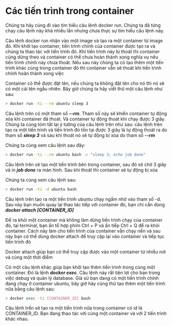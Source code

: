 # Các tiến trình trong container

Chúng ta hãy cùng đi vào tìm hiểu câu lệnh docker run. Chúng ta đã từng chạy câu lệnh này khá nhiều lần nhưng chưa thực sự tìm hiểu câu lệnh này.

Câu lệnh docker run nhận vào một image và tạo ra một container từ image đó. Khi khởi tạo container, tiến trình chính của container được tạo ra và chúng ta thao tác với tiến trình đó. Khi tiến trình này bị thoát thì container cũng dừng theo và container có thể chưa hoàn thành xong nghĩa vụ nếu tiến trình chính này chưa thoát. Nếu sau này chúng ta có tạo thêm một tiến trình khác cùng trong container đó thì container vẫn sẽ thoát khi tiến trình chính hoàn thành xong việc

Container có thể được đặt tên, nếu chúng ta không đặt tên cho nó thì nó sẽ có một cái tên ngẫu nhiên. Bây giờ chúng ta hãy viết thử một câu lệnh như sau:

```bash
> docker run -ti --rm ubuntu sleep 3
```

Câu lệnh trên có một tham số ***--rm***. Tham số này sẽ khiến container tự động xóa khi container đã thoát. Và container tự động thoát khi chạy được 3 giây. Chúng ta cùng tóm tắt lại ý tưởng của câu lệnh trên như sau: câu lệnh trên tạo ra một tiến trình và tiến trình đó tồn tại được 3 giây là tự động thoát ra do tham số ***sleep 3*** và sau khi thoát nó sẽ tự động bị xóa do tham số ***--rm***

Chúng ta cùng xem câu lệnh sau đây:

```bash
> docker run -ti --rm ubuntu bash -c "sleep 3; echo job done"
```

Câu lệnh trên sẽ tạo một tiến trình bên trong container, sau đó sẽ chờ 3 giây và in ***job done*** ra màn hình. Sau khi thoát thì container sẽ tự động bị xóa

Chúng ta cùng xem câu lệnh sau:

```bash
> docker run -ti -d ubuntu bash
```

Câu lệnh trên tạo ra một tiến trình ubuntu chạy ngầm nhờ vào tham số -d. Sau này bạn muốn quay lại thao tác tiếp với container đó, bạn chỉ cần dùng ***docker attach [CONTAINER_ID]***

Để ra khỏi một container mà không làm dừng tiến trình chạy của container đó, tại terminal, bạn ấn tổ hợp phím Ctrl + P và ấn tiếp Ctrl + Q để ra khỏi container. Cách này làm cho tiến trình của container vẫn chạy nền và sau này bạn có thể dùng docker attach để truy cập lại vào container và tiếp tục tiến trình đó

Docker attach giúp bạn có thể truy cập được vào một container từ nhiều nơi và cùng một thời điểm

Có một câu lệnh khác giúp bạn khởi tạo thêm tiến trình trong cùng một container. Đó là lệnh ***docker exec***. Câu lệnh này rất tiện lợi cho bạn trong việc debug và quản lý database. Giả sử bạn dang có một tiến trình chính đang chạy ở container ubuntu, bây giờ hãy cùng thử tạo thêm một tiến trình nữa bằng câu lệnh sau:

```bash
> docker exec -ti [CONTAINER_ID] bash
```

Cậu lệnh trến sẽ tạo ra một tiến trình nữa trong container có id là CONTAINER_ID. Bạn đang thao tác với cùng một container và với 2 tiến trình khác nhau.